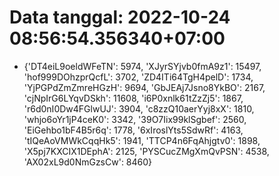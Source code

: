 # Data tanggal: 2022-10-24 08:56:54.356340+07:00

* {'DT4eiL9oeldWFeTN': 5974, 'XJyrSYjvb0fmA9z1': 15497, 'hof999DOhzprQcfL': 3702, 'ZD4ITi64TgH4pelD': 1734, 'YjPGPdZmZmreHGzH': 9694, 'GbJEAj7Jsno8YkBO': 2167, 'cjNpIrG6LYqvDSkh': 11608, 'i6P0xnlk61tZzZj5': 1867, 'r6d0nI0Dw4FGlwUJ': 3904, 'c8zzQ10aerYyj8xX': 1810, 'whjo6oYr1jP4ceK0': 3342, '39O7Iix99klSgbef': 2560, 'EiGehbo1bF4B5r6q': 1778, '6xIroslYts5SdwRf': 4163, 'tIQeAoVMWkCqqHk5': 1941, 'TTCP4n6FqAhjgtv0': 1898, 'X5pj7KXCIX1DEphA': 2125, 'PYSCucZMgXmQvPSN': 4538, 'AX02xL9d0NmGzsCw': 8460}
